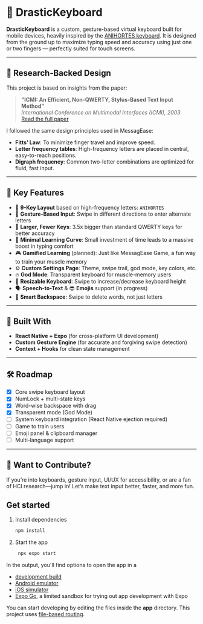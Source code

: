 

# 🧠 DrasticKeyboard

**DrasticKeyboard** is a custom, gesture-based virtual keyboard built for mobile devices, heavily inspired by the [ANIHORTES keyboard](https://www.exideas.com/ME/). It is designed from the ground up to maximize typing speed and accuracy using just one or two fingers — perfectly suited for touch screens.

---

## 📖 Research-Backed Design

This project is based on insights from the paper:

> **"ICMI: An Efficient, Non-QWERTY, Stylus-Based Text Input Method"**  
> *International Conference on Multimodal Interfaces (ICMI), 2003*  
> [Read the full paper](https://www.exideas.com/ME/ICMI2003Paper.pdf)

I followed the same design principles used in MessagEase:

- **Fitts’ Law**: To minimize finger travel and improve speed.
- **Letter frequency tables**: High-frequency letters are placed in central, easy-to-reach positions.
- **Digraph frequency**: Common two-letter combinations are optimized for fluid, fast input.

---

## 🎯 Key Features

- 🧭 **9-Key Layout** based on high-frequency letters: `ANIHORTES`
- 🎯 **Gesture-Based Input**: Swipe in different directions to enter alternate letters
- 📐 **Larger, Fewer Keys**: 3.5x bigger than standard QWERTY keys for better accuracy
- 🧠 **Minimal Learning Curve**: Small investment of time leads to a massive boost in typing comfort
- 🎮 **Gamified Learning** (planned): Just like MessagEase Game, a fun way to train your muscle memory
- ⚙️ **Custom Settings Page**: Theme, swipe trail, god mode, key colors, etc.
- 🔥 **God Mode**: Transparent keyboard for muscle-memory users
- 📏 **Resizable Keyboard**: Swipe to increase/decrease keyboard height
- 🗣️ **Speech-to-Text** & 😎 **Emojis** support (in progress)
- 🧠 **Smart Backspace**: Swipe to delete words, not just letters

---

## 📲 Built With

- **React Native + Expo** (for cross-platform UI development)
- **Custom Gesture Engine** (for accurate and forgiving swipe detection)
- **Context + Hooks** for clean state management

---

## 🛠️ Roadmap

- [x] Core swipe keyboard layout
- [x] NumLock + multi-state keys
- [x] Word-wise backspace with drag
- [x] Transparent mode (God Mode)
- [ ] System keyboard integration (React Native ejection required)
- [ ] Game to train users
- [ ] Emoji panel & clipboard manager
- [ ] Multi-language support

---

## 💬 Want to Contribute?

If you’re into keyboards, gesture input, UI/UX for accessibility, or are a fan of HCI research—jump in! Let’s make text input better, faster, and more fun.



## Get started

1. Install dependencies

   ```bash
   npm install
   ```

2. Start the app

   ```bash
    npx expo start
   ```

In the output, you'll find options to open the app in a

- [development build](https://docs.expo.dev/develop/development-builds/introduction/)
- [Android emulator](https://docs.expo.dev/workflow/android-studio-emulator/)
- [iOS simulator](https://docs.expo.dev/workflow/ios-simulator/)
- [Expo Go](https://expo.dev/go), a limited sandbox for trying out app development with Expo

You can start developing by editing the files inside the **app** directory. This project uses [file-based routing](https://docs.expo.dev/router/introduction).

